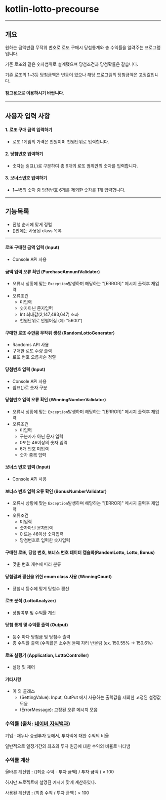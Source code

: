 # kotlin-lotto-precourse

---

## 개요

원하는 금액만큼 무작위 번호로 로또 구매시 당첨통계와 총 수익률을 알려주는 프로그램입니다.

기존 로또와 같은 숫자범위로 설계됐으며 당첨조건과 당첨확률은 같습니다.

기존 로또의 1~3등 당첨금액은 변동이 있으나 해당 프로그램의 당첨금액은 고정값입니다.

#### 참고용으로 이용하시기 바랍니다.

---

## 사용자 입력 사항

#### 1. 로또 구매 금액 입력하기

- 로또 1게임의 가격은 천원이며 천원단위로 입력합니다.

#### 2. 당첨번호 입력하기

- 숫자는 쉼표(,)로 구분하여 총 6개의 로또 범위안의 숫자를 입력합니다.

#### 3. 보너스번호 입력하기

- 1~45의 숫자 중 당첨번호 6개를 제외한 숫자를 1개 입력합니다.

---

## 기능목록

- 진행 순서에 맞게 정렬
- ()안에는 사용된 class 목록

---

#### 로또 구매한 금액 입력 (Input)

- Console API 사용

#### 금액 입력 오류 확인 (PurchaseAmountValidator)

- 오류시 상황에 맞는 `Exception`발생하며 해당하는 "[ERROR]" 메시지 출력후 재입력
- 오류조건
    - 미입력
    - 숫자아닌 문자입력
    - Int 최대값(2,147,483,647) 초과
    - 천원단위로 안떨어짐 (예: "5600")

#### 구매한 로또 수만큼 무작위 생성 (RandomLottoGenerator)

- Randoms API 사용
- 구매한 로또 수량 출력
- 로또 번호 오름차순 정렬

#### 당첨번호 입력 (Input)

- Console API 사용
- 쉼표(,)로 숫자 구분

#### 당첨번호 입력 오류 확인 (WinningNumberValidator)

- 오류시 상황에 맞는 `Exception`발생하며 해당하는 "[ERROR]" 메시지 출력후 재입력
- 오류조건
    - 미입력
    - 구분자가 아닌 문자 입력
    - 0또는 46이상의 숫자 입력
    - 6개 번호 미입력
    - 숫자 중복 입력

#### 보너스 번호 입력 (Input)

- Console API 사용

#### 보너스 번호 입력 오류 확인 (BonusNumberValidator)

- 오류시 상황에 맞는 `Exception`발생하며 해당하는 "[ERROR]" 메시지 출력후 재입력
- 오류조건
    - 미입력
    - 숫자아닌 문자입력
    - 0 또는 46이상 숫자입력
    - 당첨번호로 입력한 숫자입력

#### 구매한 로또, 당첨 번호, 보너스 번호 데이터 캡슐화(RandomLotto, Lotto, Bonus)

- 맞춘 번호 개수에 따라 분류

#### 당첨결과 갱신을 위한 enum class 사용 (WinningCount)

- 당첨시 등수에 맞게 당첨수 갱신

#### 로또 분석 (LottoAnalyzer)

- 당첨여부 및 수익률 계산

#### 당첨 통계 및 수익률 출력 (Output)

- 등수 마다 당첨금 및 당첨수 출력
- 총 수익률 출력 (수익률은 소수점 둘째 자리 반올림 (ex. 150.55% -> 150.6%)

#### 로또 실행기 (Application, LottoController)

- 실행 및 제어

#### 기타사항

- 이 외 클래스
    - (SettingValue): Input, OutPut 에서 사용하는 출력값을 제외한 고정된 설정값 모음
    - (ErrorMessage): 고정된 오류 메시지 모음

### 수익률 (출처: [네이버 지식백과](https://terms.naver.com/entry.naver?docId=1918326&cid=50304&categoryId=50304))

기업 · 재무나 증권투자 등에서, 투자액에 대한 수익의 비율

일반적으로 일정기간의 최초의 투자 원금에 대한 수익의 비율로 나타냄

### 수익률 계산

올바른 계산법 : ((최종 수익 - 투자 금액) / 투자 금액 ) × 100

하지만 프로젝트에 설명된 예시에 맞게 계산하였다. 

사용된 계산법 : (최종 수익 / 투자 금액 ) × 100